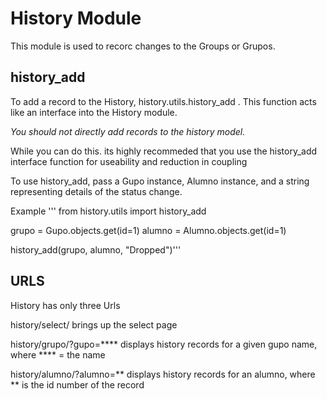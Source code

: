 # History Module

This module is used to recorc changes to the Groups or Grupos.

## history_add

To add a record to the History, history.utils.history_add . This function acts like
an interface into the History module.

*You should not directly add records to the history model.*

While you can do this. its highly recommeded that you use the history_add interface function
for useability and reduction in coupling

To use history_add, pass a Gupo instance, Alumno instance, and a string representing details of the status change.

Example
'''
from history.utils import history_add

grupo = Gupo.objects.get(id=1)
alumno = Alumno.objects.get(id=1)

history_add(grupo, alumno, "Dropped")'''

## URLS

History has only three Urls

history/select/ brings up the select page

history/grupo/?gupo=****  displays history records for a given gupo name, where **** = the name

history/alumno/?alumno=** displays history records for an alumno, where ** is the id number of the record
